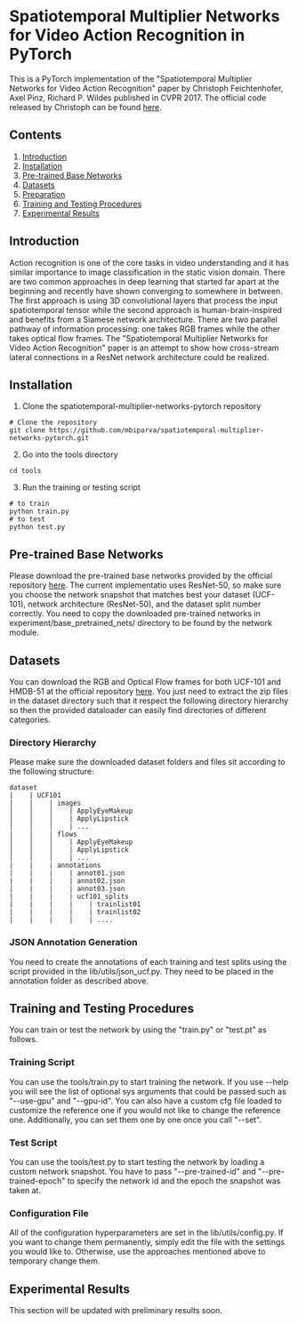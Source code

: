# Spatiotemporal Multiplier Networks for Video Action Recognition in PyTorch

This is a PyTorch implementation of the "Spatiotemporal Multiplier Networks for Video Action Recognition" paper by Christoph Feichtenhofer, Axel Pinz, Richard P. Wildes published in CVPR 2017. The official code released by Christoph can be found [here](https://github.com/feichtenhofer/st-resnet).

## Contents

1. [Introduction](#introduction)
2. [Installation](#installation)
3. [Pre-trained Base Networks](#pre-trained-base-networks)
4. [Datasets](#datasets)
5. [Preparation](#preparation)
6. [Training and Testing Procedures](#training-and-testing-procedures)
7. [Experimental Results](#experiment-results)

## Introduction
Action recognition is one of the core tasks in video understanding and it has similar importance to image classification in the static vision domain. There are two common approaches in deep learning that started far apart at the beginning and recently have shown converging to somewhere in between. The first approach is using 3D convolutional layers that process the input spatiotemporal tensor while the second approach is human-brain-inspired and benefits from a Siamese network architecture. There are two parallel pathway of information processing: one takes RGB frames while the other takes optical flow frames. The "Spatiotemporal Multiplier Networks for Video Action Recognition" paper is an attempt to show how cross-stream lateral connections in a ResNet network architecture could be realized.

## Installation

1. Clone the spatiotemporal-multiplier-networks-pytorch repository

```shell
# Clone the repository
git clone https://github.com/mbiparva/spatiotemporal-multiplier-networks-pytorch.git
```

2. Go into the tools directory

```shell
cd tools
```

3. Run the training or testing script
```shell
# to train
python train.py
# to test
python test.py
```

## Pre-trained Base Networks
Please download the pre-trained base networks provided by the official repository [here](https://github.com/feichtenhofer/st-resnet#models-st-mulnet). The current implementatio uses ResNet-50, so make sure you choose the network snapshot that matches best your dataset (UCF-101), network architecture (ResNet-50), and the dataset split number correctly.
You need to copy the downloaded pre-trained networks in experiment/base_pretrained_nets/ directory to be found by the network module.

## Datasets
You can download the RGB and Optical Flow frames for both UCF-101 and HMDB-51 at the official repository [here](https://github.com/feichtenhofer/st-resnet#models-st-mulnet). You just need to extract the zip files in the dataset directory such that it respect the following directory hierarchy so then the provided dataloader can easily find directories of different categories.

### Directory Hierarchy
Please make sure the downloaded dataset folders and files sit according to the following structure:

```
dataset
|    | UCF101
|    |    | images
│    │    │    | ApplyEyeMakeup  
│    │    │    | ApplyLipstick  
│    │    │    | ...  
|    |    | flows
│    │    │    | ApplyEyeMakeup  
│    │    │    | ApplyLipstick  
│    │    │    | ...  
|    |    | annotations
|    |    |    | annot01.json
|    |    |    | annot02.json
|    |    |    | annot03.json
|    |    |    | ucf101_splits
|    |    |    |    | trainlist01
|    |    |    |    | trainlist02
|    |    |    |    | ....
```
### JSON Annotation Generation
You need to create the annotations of each training and test splits using the script provided in the lib/utils/json_ucf.py. They need to be placed in the annotation folder as described above.

## Training and Testing Procedures
You can train or test the network by using the "train.py" or "test.pt" as follows.

### Training Script
You can use the tools/train.py to start training the network. If you use --help you will see the list of optional sys arguments that could be passed such as "--use-gpu" and "--gpu-id". You can also have a custom cfg file loaded to customize the reference one if you would not like to change the reference one. Additionally, you can set them one by one once you call "--set".

### Test Script
You can use the tools/test.py to start testing the network by loading a custom network snapshot. You have to pass "--pre-trained-id" and "--pre-trained-epoch" to specify the network id and the epoch the snapshot was taken at.

### Configuration File
All of the configuration hyperparameters are set in the lib/utils/config.py. If you want to change them permanently, simply edit the file with the settings you would like to. Otherwise, use the approaches mentioned above to temporary change them.

## Experimental Results
This section will be updated with preliminary results soon.
